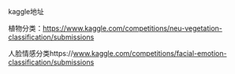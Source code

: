 kaggle地址

植物分类：https://www.kaggle.com/competitions/neu-vegetation-classification/submissions

人脸情感分类https://www.kaggle.com/competitions/facial-emotion-classification/submissions
